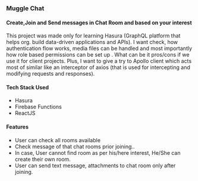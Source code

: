 ### Muggle Chat

#### Create,Join and Send messages in Chat Room and based on your interest

This project was made only for learning Hasura (GraphQL platform that helps org. build data-driven applications and APIs). I want check, how authentication flow works, media files can be handled and most importantly how role based permissions can be set up . What can be it pros/cons if we use it for client projects.
Plus, I want to give a try to Apollo client which acts most of similar like an interceptor of axios (that is used for intercepting and modifying requests and responses).

#### Tech Stack Used

- Hasura
- Firebase Functions
- ReactJS

#### Features

- User can check all rooms available
- Check message of that chat rooms prior joining..
- In case, User cannot find room as per his/here interest, He/She can create their own room.
- User can send text message, attachments to chat room only after joining.
